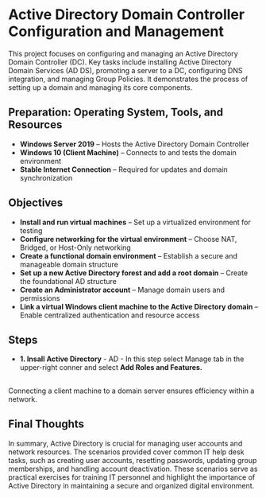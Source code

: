 <!-- <p align="center">
<img src="https://i.imgur.com/pU5A58S.png" alt="Microsoft Active Directory Logo"/>
</p>
-->

# Active Directory Domain Controller Configuration and Management  

This project focuses on configuring and managing an Active Directory Domain Controller (DC). Key tasks include installing Active Directory Domain Services (AD DS), promoting a server to a DC, configuring DNS integration, and managing Group Policies. It demonstrates the process of setting up a domain and managing its core components.  

## Preparation: Operating System, Tools, and Resources  

- **Windows Server 2019** – Hosts the Active Directory Domain Controller  
- **Windows 10 (Client Machine)** – Connects to and tests the domain environment  
- **Stable Internet Connection** – Required for updates and domain synchronization  

## Objectives  

- **Install and run virtual machines** – Set up a virtualized environment for testing  
- **Configure networking for the virtual environment** – Choose NAT, Bridged, or Host-Only networking  
- **Create a functional domain environment** – Establish a secure and manageable domain structure  
- **Set up a new Active Directory forest and add a root domain** – Create the foundational AD structure  
- **Create an Administrator account** – Manage domain users and permissions  
- **Link a virtual Windows client machine to the Active Directory domain** – Enable centralized authentication and resource access

## Steps

 - **1. Insall Active Directory** - AD - In this step select Manage tab in the upper-right conner and select **Add Roles and Features.**



















<h2></h2>
Connecting a client machine to a domain server ensures efficiency within a network. 










<h2> Final Thoughts </h2>

<p>
In summary, Active Directory is crucial for managing user accounts and network resources. The scenarios provided cover common IT help desk tasks, such as creating user accounts, resetting passwords, updating group memberships, and handling account deactivation. These scenarios serve as practical exercises for training IT personnel and highlight the importance of Active Directory in maintaining a secure and organized digital environment. </p>
